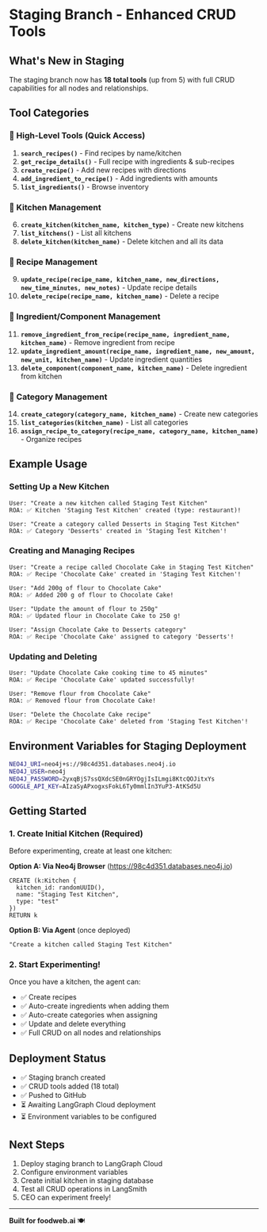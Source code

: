 # Staging Branch - Enhanced CRUD Tools

## What's New in Staging

The staging branch now has **18 total tools** (up from 5) with full CRUD capabilities for all nodes and relationships.

## Tool Categories

### 🚀 High-Level Tools (Quick Access)
1. **`search_recipes()`** - Find recipes by name/kitchen
2. **`get_recipe_details()`** - Full recipe with ingredients & sub-recipes
3. **`create_recipe()`** - Add new recipes with directions
4. **`add_ingredient_to_recipe()`** - Add ingredients with amounts
5. **`list_ingredients()`** - Browse inventory

### 🏢 Kitchen Management
6. **`create_kitchen(kitchen_name, kitchen_type)`** - Create new kitchens
7. **`list_kitchens()`** - List all kitchens
8. **`delete_kitchen(kitchen_name)`** - Delete kitchen and all its data

### 📝 Recipe Management
9. **`update_recipe(recipe_name, kitchen_name, new_directions, new_time_minutes, new_notes)`** - Update recipe details
10. **`delete_recipe(recipe_name, kitchen_name)`** - Delete a recipe

### 🥕 Ingredient/Component Management
11. **`remove_ingredient_from_recipe(recipe_name, ingredient_name, kitchen_name)`** - Remove ingredient from recipe
12. **`update_ingredient_amount(recipe_name, ingredient_name, new_amount, new_unit, kitchen_name)`** - Update ingredient quantities
13. **`delete_component(component_name, kitchen_name)`** - Delete ingredient from kitchen

### 📂 Category Management
14. **`create_category(category_name, kitchen_name)`** - Create new categories
15. **`list_categories(kitchen_name)`** - List all categories
16. **`assign_recipe_to_category(recipe_name, category_name, kitchen_name)`** - Organize recipes

## Example Usage

### Setting Up a New Kitchen
```
User: "Create a new kitchen called Staging Test Kitchen"
ROA: ✅ Kitchen 'Staging Test Kitchen' created (type: restaurant)!

User: "Create a category called Desserts in Staging Test Kitchen"
ROA: ✅ Category 'Desserts' created in 'Staging Test Kitchen'!
```

### Creating and Managing Recipes
```
User: "Create a recipe called Chocolate Cake in Staging Test Kitchen"
ROA: ✅ Recipe 'Chocolate Cake' created in 'Staging Test Kitchen'!

User: "Add 200g of flour to Chocolate Cake"
ROA: ✅ Added 200 g of flour to Chocolate Cake!

User: "Update the amount of flour to 250g"
ROA: ✅ Updated flour in Chocolate Cake to 250 g!

User: "Assign Chocolate Cake to Desserts category"
ROA: ✅ Recipe 'Chocolate Cake' assigned to category 'Desserts'!
```

### Updating and Deleting
```
User: "Update Chocolate Cake cooking time to 45 minutes"
ROA: ✅ Recipe 'Chocolate Cake' updated successfully!

User: "Remove flour from Chocolate Cake"
ROA: ✅ Removed flour from Chocolate Cake!

User: "Delete the Chocolate Cake recipe"
ROA: ✅ Recipe 'Chocolate Cake' deleted from 'Staging Test Kitchen'!
```

## Environment Variables for Staging Deployment

```bash
NEO4J_URI=neo4j+s://98c4d351.databases.neo4j.io
NEO4J_USER=neo4j
NEO4J_PASSWORD=2yxqBjS7ssQXdcSE0nGRYOgjIsILmgi8KtcQOJitxYs
GOOGLE_API_KEY=AIzaSyAPxogxsFokL6Ty0mmlIn3YuP3-AtKSd5U
```

## Getting Started

### 1. Create Initial Kitchen (Required)
Before experimenting, create at least one kitchen:

**Option A: Via Neo4j Browser** (https://98c4d351.databases.neo4j.io)
```cypher
CREATE (k:Kitchen {
  kitchen_id: randomUUID(),
  name: "Staging Test Kitchen",
  type: "test"
})
RETURN k
```

**Option B: Via Agent** (once deployed)
```
"Create a kitchen called Staging Test Kitchen"
```

### 2. Start Experimenting!
Once you have a kitchen, the agent can:
- ✅ Create recipes
- ✅ Auto-create ingredients when adding them
- ✅ Auto-create categories when assigning
- ✅ Update and delete everything
- ✅ Full CRUD on all nodes and relationships

## Deployment Status

- ✅ Staging branch created
- ✅ CRUD tools added (18 total)
- ✅ Pushed to GitHub
- ⏳ Awaiting LangGraph Cloud deployment
- ⏳ Environment variables to be configured

## Next Steps

1. Deploy staging branch to LangGraph Cloud
2. Configure environment variables
3. Create initial kitchen in staging database
4. Test all CRUD operations in LangSmith
5. CEO can experiment freely!

---

**Built for foodweb.ai** 🍽️

